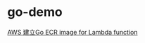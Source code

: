 # go-demo
[AWS 建立Go ECR image for Lambda function](https://matthung0807.blogspot.com/2023/09/go-build-go-ecr-image-for-lambda-function.html)
